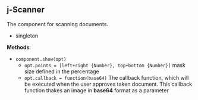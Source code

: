 ## j-Scanner

The component for scanning documents.

- singleton

__Methods__:

- `component.show(opt)`
	- `opt.points = [left+right {Number}, top+bottom {Number}]` mask size defined in the percentage
	- `opt.callback = function(base64)` The callback function, which will be executed when the user approves taken document. This callback function thakes an image in **base64** format as a parameter